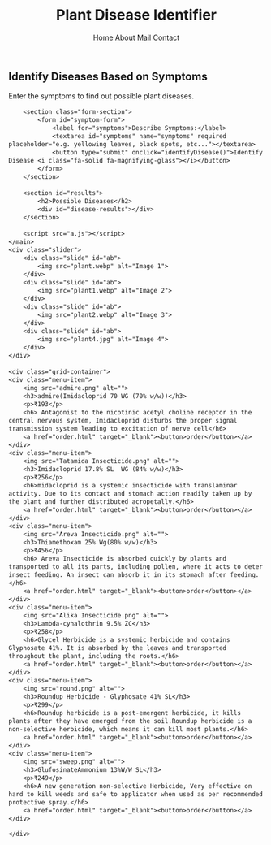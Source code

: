 
<html lang="en">
<head>
    <meta charset="UTF-8">
    <meta name="viewport" content="width=device-width, initial-scale=1.0">
    <link rel="stylesheet" href="style2.css">
    <link rel="stylesheet" href="https://cdnjs.cloudflare.com/ajax/libs/font-awesome/6.4.0/css/all.min.css">
    <link rel="stylesheet" href="https://cdnjs.cloudflare.com/ajax/libs/font-awesome/6.6.0/css/all.min.css" integrity="sha512-Kc323vGBEqzTmouAECnVceyQqyqdsSiqLQISBL29aUW4U/M7pSPA/gEUZQqv1cwx4OnYxTxve5UMg5GT6L4JJg==" crossorigin="anonymous" referrerpolicy="no-referrer" />
    <title>Plant Disease Identifier for Farmers</title>
    
</head>
<body id="Home">
    <header>
        <h1>Plant Disease Identifier <i class="fa-solid fa-seedling"></i></h1>
        <nav><a href="#Home"><i class="fa-solid fa-house"></i>Home</a>
            <a href="about.html"><i class="fa-solid fa-person"></i>About</a>
            <a href="mailto:nellaballib@gmail.com" target="_blank"><i class="fa-solid fa-envelope"></i>Mail</a>
            <a href="https://call.whatsapp.com/voice/XRxVM8L0BINveGovXNBpv3"><i class="fa-solid fa-phone"></i>Contact</a>
        </nav>
    </header>
    <main>
        <section class="info">
            <h2>Identify Diseases Based on Symptoms</h2>
            <p>Enter the symptoms to find out possible plant diseases.</p>
        </section>

        <section class="form-section">
            <form id="symptom-form">
                <label for="symptoms">Describe Symptoms:</label>
                <textarea id="symptoms" name="symptoms" required placeholder="e.g. yellowing leaves, black spots, etc..."></textarea>
                <button type="submit" onclick="identifyDisease()">Identify Disease <i class="fa-solid fa-magnifying-glass"></i></button>
            </form>
        </section>

        <section id="results">
            <h2>Possible Diseases</h2>
            <div id="disease-results"></div>
        </section>

        <script src="a.js"></script>
    </main>
    <div class="slider">
        <div class="slide" id="ab">
            <img src="plant.webp" alt="Image 1">
        </div>
        <div class="slide" id="ab">
            <img src="plant1.webp" alt="Image 2">
        </div>
        <div class="slide" id="ab">
            <img src="plant2.webp" alt="Image 3">
        </div>
        <div class="slide" id="ab">
            <img src="plant4.jpg" alt="Image 4">
        </div>
    </div>
    
    <div class="grid-container">
    <div class="menu-item">
        <img src="admire.png" alt="">
        <h3>admire(Imidacloprid 70 WG (70% w/w))</h3>
        <p>₹193</p>
        <h6> Antagonist to the nicotinic acetyl choline receptor in the central nervous system, Imidacloprid disturbs the proper signal transmission system leading to excitation of nerve cell</h6>
        <a href="order.html" target="_blank"><button>order</button></a>
    </div>
    <div class="menu-item">
        <img src="Tatamida Insecticide.png" alt="">
        <h3>Imidacloprid 17.8% SL  WG (84% w/w)</h3>
        <p>₹256</p>
        <h6>midacloprid is a systemic insecticide with translaminar activity. Due to its contact and stomach action readily taken up by the plant and further distributed acropetally.</h6>
        <a href="order.html" target="_blank"><button>order</button></a>
    </div>
    <div class="menu-item">
        <img src="Areva Insecticide.png" alt="">
        <h3>Thiamethoxam 25% Wg(80% w/w)</h3>
        <p>₹456</p>
        <h6> Areva Insecticide is absorbed quickly by plants and transported to all its parts, including pollen, where it acts to deter insect feeding. An insect can absorb it in its stomach after feeding.</h6>
        <a href="order.html" target="_blank"><button>order</button></a>
    </div>
    <div class="menu-item">
        <img src="Alika Insecticide.png" alt="">
        <h3>Lambda-cyhalothrin 9.5% ZC</h3>
        <p>₹258</p>
        <h6>Glycel Herbicide is a systemic herbicide and contains Glyphosate 41%. It is absorbed by the leaves and transported throughout the plant, including the roots.</h6>
        <a href="order.html" target="_blank"><button>order</button></a>
    </div>
    <div class="menu-item">
        <img src="round.png" alt="">
        <h3>Roundup Herbicide - Glyphosate 41% SL</h3>
        <p>₹299</p>
        <h6>Roundup herbicide is a post-emergent herbicide, it kills plants after they have emerged from the soil.Roundup herbicide is a non-selective herbicide, which means it can kill most plants.</h6>
        <a href="order.html" target="_blank"><button>order</button></a>
    </div>
    <div class="menu-item">
        <img src="sweep.png" alt="">
        <h3>GlufosinateAmmonium 13%W/W SL</h3>
        <p>₹249</p>
        <h6>A new generation non-selective Herbicide, Very effective on hard to kill weeds and safe to applicator when used as per recommended protective spray.</h6>
        <a href="order.html" target="_blank"><button>order</button></a>
    </div>
    
</div>
<footer>
<div class="fourth">
    <div class="social-icons">
        <a href="https://www.facebook.com/Bhargav.8978491984" target="_blank" >
            <i id="facebook" class="fab fa-facebook social-icon"></i>
        </a>
        <a href="https://www.instagram.com/nellaballibharghavreddy/" target="_blank" >
            <i id="instagram" class="fab fa-instagram social-icon"></i>
        </a>
        <a href="https://x.com/BNellaball50262" target="_blank" >
            <i id="twitter" class="fab fa-twitter social-icon"></i>
        </a>
        <a href="https://www.linkedin.com/in/bhargavreddynellballi/" target="_blank" >
            <i id="linkedin" class="fab fa-linkedin social-icon"></i>
        </a>
        <a href="https://github.com/bhargav032007" target="_blank" >
            <i id="github" class="fab fa-github social-icon"></i>
        </a>
        
        

    </div>
</footer>
</body>
</html>
